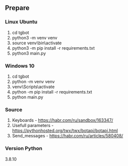 ## Prepare 

### Linux Ubuntu 

1. cd tgbot
2. python3 -m venv venv
3. source venv\bin\activate
4. python3 -m pip install -r requirements.txt
5. python3 main.py

### Windows 10

1. cd tgbot
2. python -m venv venv
3. venv\Scripts\activate
4. python -m pip install -r requirements.txt
5. python main.py


### Source

1. Keyboards - https://habr.com/ru/sandbox/163347/
2. Usefull parameters - https://pythonhosted.org/twx/twx/botapi/botapi.html
3. Send_messages - https://habr.com/ru/articles/580408/


### Version Python

3.8.10
